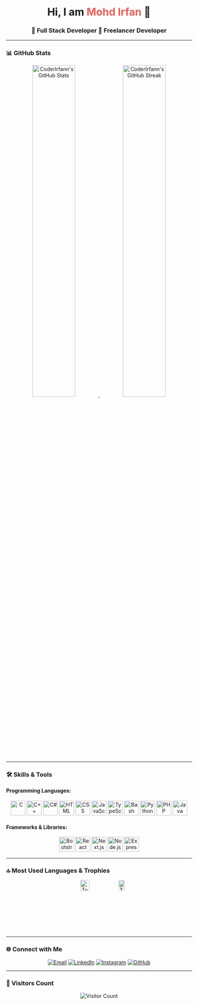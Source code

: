 <h1 align="center">Hi, I am <span style="color:#f25c54;">Mohd Irfan</span> 👋</h1>
<h3 align="center">🚀 Full Stack Developer 🌟 Freelancer Developer</h3>

---

### 📊 GitHub Stats

<div align="center">
  <a href="https://github-readme-stats.vercel.app/api?username=CoderIrfann&include_all_commits=true&show_icons=true&theme=github_dark&hide_border=true">
    <img src="https://github-readme-stats.vercel.app/api?username=CoderIrfann&include_all_commits=true&show_icons=true&theme=github_dark&hide_border=true" width="48%" alt="CoderIrfann's GitHub Stats">
  </a>
  <a href="https://github-readme-streak-stats.herokuapp.com/?user=CoderIrfann&theme=github_dark&hide_border=true">
    <img src="https://github-readme-streak-stats.herokuapp.com/?user=CoderIrfann&theme=github_dark&hide_border=true" width="48%" alt="CoderIrfann's GitHub Streak">
  </a>
</div>

---

### 🛠️ Skills & Tools

#### Programming Languages:
<div align="center">
  <img src="https://upload.wikimedia.org/wikipedia/commons/1/19/C_Logo.png" alt="C" height="40">
  <img src="https://upload.wikimedia.org/wikipedia/commons/1/18/ISO_C%2B%2B_Logo.svg" alt="C++" height="40">
  <img src="https://upload.wikimedia.org/wikipedia/commons/0/0d/C_Sharp_wordmark.svg" alt="C#" height="40">
  <img src="https://upload.wikimedia.org/wikipedia/commons/6/61/HTML5_logo_and_wordmark.svg" alt="HTML" height="40">
  <img src="https://upload.wikimedia.org/wikipedia/commons/d/d5/CSS3_logo_and_wordmark.svg" alt="CSS" height="40">
  <img src="https://upload.wikimedia.org/wikipedia/commons/9/99/Unofficial_JavaScript_logo_2.svg" alt="JavaScript" height="40">
  <img src="https://upload.wikimedia.org/wikipedia/commons/4/4c/Typescript_logo_2020.svg" alt="TypeScript" height="40">
  <img src="https://upload.wikimedia.org/wikipedia/commons/8/82/Gnu-bash-logo.svg" alt="Bash" height="40">
  <img src="https://upload.wikimedia.org/wikipedia/commons/c/c3/Python-logo-notext.svg" alt="Python" height="40">
  <img src="https://upload.wikimedia.org/wikipedia/commons/2/27/PHP-logo.svg" alt="PHP" height="40">
  <img src="https://cdn.worldvectorlogo.com/logos/java-4.svg" alt="Java" height="40">
</div>

#### Frameworks & Libraries:
<div align="center">
  <img src="https://profilinator.rishav.dev/skills-assets/bootstrap-plain.svg" alt="Bootstrap" height="40">
  <img src="https://profilinator.rishav.dev/skills-assets/react-original-wordmark.svg" alt="React" height="40">
  <img src="https://soshace.com/wp-content/uploads/2019/10/Getting-Started-with-NextJS.jpg" alt="Next.js" height="40">
  <img src="https://profilinator.rishav.dev/skills-assets/nodejs-original-wordmark.svg" alt="Node.js" height="40">
  <img src="https://miro.medium.com/v2/resize:fit:1400/1*XP-mZOrIqX7OsFInN2ngRQ.png" alt="Express.js" height="40">
</div>

---

### 🔝 Most Used Languages & Trophies

<div align="center" style="display: flex; justify-content: center;">
  <a href="https://github-readme-stats.vercel.app/api/top-langs/?username=CoderIrfann&theme=github_dark&hide_border=true&layout=compact">
    <img src="https://github-readme-stats.vercel.app/api/top-langs/?username=CoderIrfann&theme=github_dark&hide_border=true&layout=compact" width="45%" alt="Top Languages">
  </a>
  <a href="https://github-profile-trophy.vercel.app/?username=CoderIrfann&row=2&column=3&theme=darkhub">
    <img src="https://github-profile-trophy.vercel.app/?username=CoderIrfann&row=2&column=3&theme=darkhub" width="45%" alt="Trophies">
  </a>
</div>

---

### 🌐 Connect with Me
<div align="center">
  <a href="mailto:mohdirfan70097@gmail.com"><img src="https://img.shields.io/badge/Email-D14836?style=for-the-badge&logo=gmail&logoColor=white" alt="Email"></a>
  <a href="https://www.linkedin.com/feed/"><img src="https://img.shields.io/badge/LinkedIn-0A66C2?style=for-the-badge&logo=linkedin&logoColor=white" alt="LinkedIn"></a>
  <a href="https://www.instagram.com/code_with_irfan01/"><img src="https://img.shields.io/badge/Instagram-E4405F?style=for-the-badge&logo=instagram&logoColor=white" alt="Instagram"></a>
  <a href="https://github.com/CoderIrfann"><img src="https://img.shields.io/badge/GitHub-181717?style=for-the-badge&logo=github&logoColor=white" alt="GitHub"></a>
</div>

---

### 👥 Visitors Count

<p align="center">
  <img src="https://profile-counter.glitch.me/CoderIrfann/count.svg" alt="Visitor Count">
</p>
